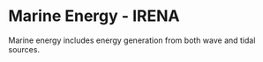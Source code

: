# Marine Energy - IRENA

Marine energy includes energy generation from both wave and tidal sources. 

